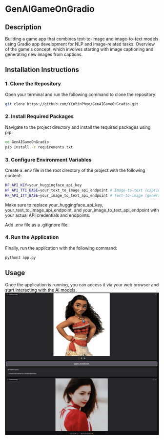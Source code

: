 # GenAIGameOnGradio

## Description
Building a game app that combines text-to-image and image-to-text models using Gradio app development for NLP and image-related tasks.
Overview of the game's concept, which involves starting with image captioning and generating new images from captions.

## Installation Instructions

### 1. Clone the Repository
Open your terminal and run the following command to clone the repository:
```bash
git clone https://github.com/YinYinPhyo/GenAIGameOnGradio.git
```
### 2. Install Required Packages
Navigate to the project directory and install the required packages using pip:

```bash
cd GenAIGameOnGradio
pip install -r requirements.txt
```
### 3. Configure Environment Variables
Create a .env file in the root directory of the project with the following content:

```bash
HF_API_KEY=your_huggingface_api_key
HF_API_TTI_BASE=your_text_to_image_api_endpoint # Image-to-text (captioning)
HF_API_ITT_BASE=your_image_to_text_api_endpoint # Text-to-image (generation)
```
Make sure to replace your_huggingface_api_key, your_text_to_image_api_endpoint, and your_image_to_text_api_endpoint with your actual API credentials and endpoints.

Add .env file as a .gitignore file.

### 4. Run the Application
Finally, run the application with the following command:

```bash
python3 app.py
```
## Usage
Once the application is running, you can access it via your web browser and start interacting with the AI models.
![Result Output](image/test_image.png)
